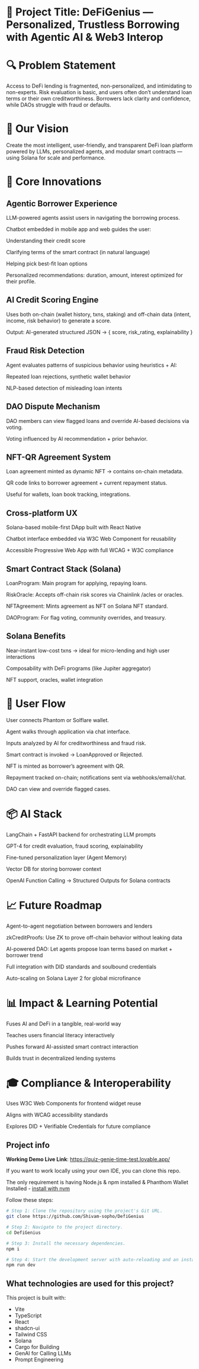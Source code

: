 # 🚀 Project Title: DeFiGenius — Personalized, Trustless Borrowing with Agentic AI & Web3 Interop

# 🔍 Problem Statement
Access to DeFi lending is fragmented, non-personalized, and intimidating to non-experts. Risk evaluation is basic, and users often don’t understand loan terms or their own creditworthiness. Borrowers lack clarity and confidence, while DAOs struggle with fraud or defaults.

# 🧠 Our Vision
Create the most intelligent, user-friendly, and transparent DeFi loan platform powered by LLMs, personalized agents, and modular smart contracts — using Solana for scale and performance.

# 🎯 Core Innovations

## Agentic Borrower Experience

LLM-powered agents assist users in navigating the borrowing process.

Chatbot embedded in mobile app and web guides the user:

Understanding their credit score

Clarifying terms of the smart contract (in natural language)

Helping pick best-fit loan options

Personalized recommendations: duration, amount, interest optimized for their profile.

## AI Credit Scoring Engine

Uses both on-chain (wallet history, txns, staking) and off-chain data (intent, income, risk behavior) to generate a score.

Output: AI-generated structured JSON → { score, risk_rating, explainability }

## Fraud Risk Detection

Agent evaluates patterns of suspicious behavior using heuristics + AI:

Repeated loan rejections, synthetic wallet behavior

NLP-based detection of misleading loan intents

## DAO Dispute Mechanism

DAO members can view flagged loans and override AI-based decisions via voting.

Voting influenced by AI recommendation + prior behavior.

## NFT-QR Agreement System

Loan agreement minted as dynamic NFT → contains on-chain metadata.

QR code links to borrower agreement + current repayment status.

Useful for wallets, loan book tracking, integrations.

## Cross-platform UX

Solana-based mobile-first DApp built with React Native

Chatbot interface embedded via W3C Web Component for reusability

Accessible Progressive Web App with full WCAG + W3C compliance

## Smart Contract Stack (Solana)

LoanProgram: Main program for applying, repaying loans.

RiskOracle: Accepts off-chain risk scores via Chainlink /acles or oracles.

NFTAgreement: Mints agreement as NFT on Solana NFT standard.

DAOProgram: For flag voting, community overrides, and treasury.

## Solana Benefits

Near-instant low-cost txns → ideal for micro-lending and high user interactions

Composability with DeFi programs (like Jupiter aggregator)

NFT support, oracles, wallet integration

# 📲 User Flow

User connects Phantom or Solflare wallet.

Agent walks through application via chat interface.

Inputs analyzed by AI for creditworthiness and fraud risk.

Smart contract is invoked → LoanApproved or Rejected.

NFT is minted as borrower’s agreement with QR.

Repayment tracked on-chain; notifications sent via webhooks/email/chat.

DAO can view and override flagged cases.

# 📦 AI Stack

LangChain + FastAPI backend for orchestrating LLM prompts

GPT-4 for credit evaluation, fraud scoring, explainability

Fine-tuned personalization layer (Agent Memory)

Vector DB for storing borrower context

OpenAI Function Calling → Structured Outputs for Solana contracts

# 📈 Future Roadmap

Agent-to-agent negotiation between borrowers and lenders

zkCreditProofs: Use ZK to prove off-chain behavior without leaking data

AI-powered DAO: Let agents propose loan terms based on market + borrower trend

Full integration with DID standards and soulbound credentials

Auto-scaling on Solana Layer 2 for global microfinance

# 📊 Impact & Learning Potential

Fuses AI and DeFi in a tangible, real-world way

Teaches users financial literacy interactively

Pushes forward AI-assisted smart contract interaction

Builds trust in decentralized lending systems

# 🎓 Compliance & Interoperability

Uses W3C Web Components for frontend widget reuse

Aligns with WCAG accessibility standards

Explores DID + Verifiable Credentials for future compliance




## Project info

**Working Demo Live Link**: https://quiz-genie-time-test.lovable.app/


If you want to work locally using your own IDE, you can clone this repo. 

The only requirement is having Node.js & npm installed & Phanthom Wallet Installed - [install with nvm](https://github.com/nvm-sh/nvm#installing-and-updating)

Follow these steps:

```sh
# Step 1: Clone the repository using the project's Git URL.
git clone https://github.com/Shivam-sopho/DefiGenius

# Step 2: Navigate to the project directory.
cd DefiGenius

# Step 3: Install the necessary dependencies.
npm i

# Step 4: Start the development server with auto-reloading and an instant preview.
npm run dev
```

## What technologies are used for this project?

This project is built with:

- Vite
- TypeScript
- React
- shadcn-ui
- Tailwind CSS
- Solana
- Cargo for Building 
- GenAI for Calling LLMs
- Prompt Engineering 



